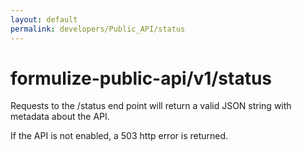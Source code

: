 ```yaml
---
layout: default
permalink: developers/Public_API/status
---
```


# formulize-public-api/v1/status

Requests to the /status end point will return a valid JSON string with metadata about the API.

If the API is not enabled, a 503 http error is returned.